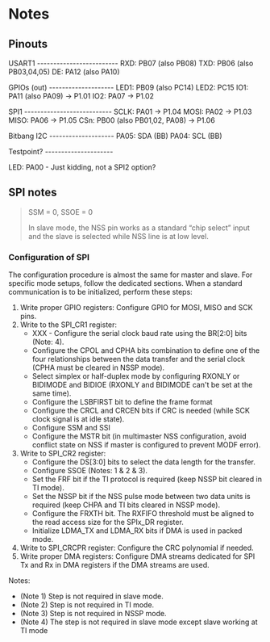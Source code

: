 # Notes

## Pinouts

USART1 -------------------------
RXD: PB07 (also PB08)
TXD: PB06 (also PB03,04,05)
DE:  PA12 (also PA10)

GPIOs (out) --------------------
LED1: PB09 (also PC14)
LED2: PC15
IO1: PA11 (also PA09)
    -> P1.01
IO2: PA07
    -> P1.02

SPI1 ---------------------------
SCLK: PA01
    -> P1.04
MOSI: PA02
    -> P1.03
MISO: PA06
    -> P1.05
CSn:  PB00 (also PB01,02, PA08)
    -> P1.06

Bitbang I2C --------------------
PA05: SDA (BB)
PA04: SCL (BB)


Testpoint? ---------------------

LED: PA00 - Just kidding, not a SPI2 option?

## SPI notes

> SSM = 0, SSOE = 0
>
> In slave mode, the NSS pin works as a standard “chip select” input
> and the slave is selected while NSS line is at low level.

### Configuration of SPI

The configuration procedure is almost the same for master and slave. For specific mode setups, follow the dedicated sections. When a standard communication is to be initialized, perform these steps:


1. Write proper GPIO registers: Configure GPIO for MOSI, MISO and SCK pins.
2. Write to the SPI_CR1 register:
    * XXX - Configure the serial clock baud rate using the BR[2:0] bits (Note: 4).
    * Configure the CPOL and CPHA bits combination to define one of the four relationships between the data transfer and the serial clock (CPHA must be cleared in NSSP mode).
    * Select simplex or half-duplex mode by configuring RXONLY or BIDIMODE and BIDIOE (RXONLY and BIDIMODE can't be set at the same time).
    * Configure the LSBFIRST bit to define the frame format
    * Configure the CRCL and CRCEN bits if CRC is needed (while SCK clock signal is at idle state).
    * Configure SSM and SSI
    * Configure the MSTR bit (in multimaster NSS configuration, avoid conflict state on NSS if master is configured to prevent MODF error).
3. Write to SPI_CR2 register:
    * Configure the DS[3:0] bits to select the data length for the transfer.
    * Configure SSOE (Notes: 1 & 2 & 3).
    * Set the FRF bit if the TI protocol is required (keep NSSP bit cleared in TI mode).
    * Set the NSSP bit if the NSS pulse mode between two data units is required (keep CHPA and TI bits cleared in NSSP mode).
    * Configure the FRXTH bit. The RXFIFO threshold must be aligned to the read access size for the SPIx_DR register.
    * Initialize LDMA_TX and LDMA_RX bits if DMA is used in packed mode.
4. Write to SPI_CRCPR register: Configure the CRC polynomial if needed.
5. Write proper DMA registers: Configure DMA streams dedicated for SPI Tx and Rx in DMA registers if the DMA streams are used.

Notes:

* (Note 1) Step is not required in slave mode.
* (Note 2) Step is not required in TI mode.
* (Note 3) Step is not required in NSSP mode.
* (Note 4) The step is not required in slave mode except slave working at TI mode
